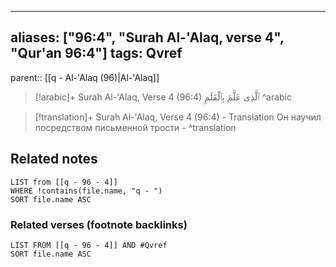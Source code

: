 
---
aliases: ["96:4", "Surah Al-'Alaq, verse 4", "Qur'an 96:4"]
tags: Qvref
---

parent:: [[q - Al-'Alaq (96)|Al-'Alaq]]

> [!arabic]+ Surah Al-'Alaq, Verse 4 (96:4)
> <span class="quran-arabic">ٱلَّذِى عَلَّمَ بِٱلْقَلَمِ</span>
^arabic

> [!translation]+ Surah Al-'Alaq, Verse 4 (96:4) - Translation
> Он научил посредством письменной трости -
^translation



## Related notes
```dataview
LIST from [[q - 96 - 4]]
WHERE !contains(file.name, "q - ")
SORT file.name ASC
```

### Related verses (footnote backlinks)
```dataview
LIST FROM [[q - 96 - 4]] AND #Qvref
SORT file.name ASC
```

